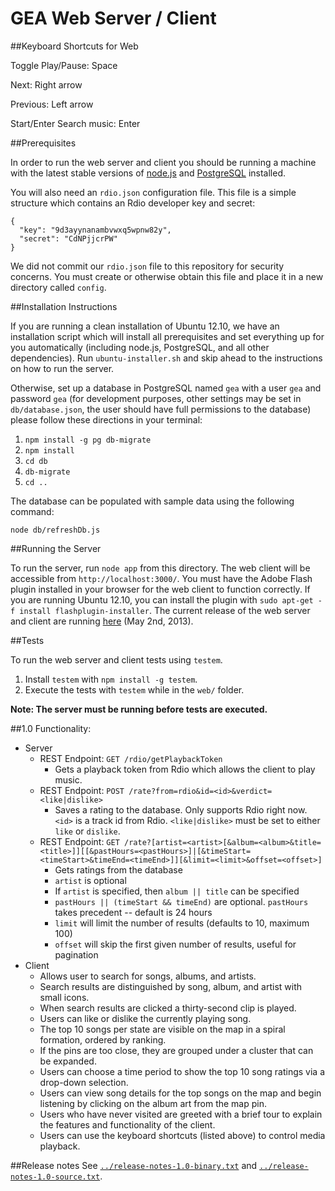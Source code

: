 # GEA Web Server / Client

##Keyboard Shortcuts for Web

Toggle Play/Pause: Space

Next: Right arrow

Previous: Left arrow

Start/Enter Search music: Enter

##Prerequisites

In order to run the web server and client you should be running a machine with
the latest stable versions of [node.js](http://nodejs.org) and
[PostgreSQL](http://www.postgresql.org/) installed.

You will also need an `rdio.json` configuration file. This file is a simple
structure which contains an Rdio developer key and secret:

    {
      "key": "9d3ayynanambvwxq5wpnw82y",
      "secret": "CdNPjjcrPW"
    }

We did not commit our `rdio.json` file to this repository for security concerns.
You must create or otherwise obtain this file and place it in a new directory
called `config`.

##Installation Instructions

If you are running a clean installation of Ubuntu 12.10, we have an installation
script which will install all prerequisites and set everything up for you
automatically (including node.js, PostgreSQL, and all other dependencies). Run
`ubuntu-installer.sh` and skip ahead to the instructions on how to run the
server.

Otherwise, set up a database in PostgreSQL named `gea` with a user `gea` and
password `gea` (for development purposes, other settings may be set in
`db/database.json`, the user should have full permissions to the database)
please follow these directions in your terminal:

1. `npm install -g pg db-migrate`
2. `npm install`
3. `cd db`
4. `db-migrate`
5. `cd ..`

The database can be populated with sample data using the following command:

    node db/refreshDb.js

##Running the Server

To run the server, run `node app` from this directory. The web client will be
accessible from `http://localhost:3000/`. You must have the Adobe Flash plugin
installed in your browser for the web client to function correctly. If you are
running Ubuntu 12.10, you can install the plugin with `sudo apt-get -f install
flashplugin-installer`. The current release of the web server and client are
running [here](http://gea.kenpowers.net) (May 2nd, 2013).

##Tests

To run the web server and client tests using `testem`.

1. Install `testem` with `npm install -g testem`.
2. Execute the tests with `testem` while in the `web/` folder.

**Note: The server must be running before tests are executed.**

##1.0 Functionality:

* Server
    * REST Endpoint: `GET /rdio/getPlaybackToken`
        * Gets a playback token from Rdio which allows the client to play music.
    * REST Endpoint: `POST /rate?from=rdio&id=<id>&verdict=<like|dislike>`
        * Saves a rating to the database. Only supports Rdio right now. `<id>` is a track id from Rdio. `<like|dislike>` must be set to either `like` or `dislike`.
    * REST Endpoint: `GET /rate?[artist=<artist>[&album=<album>&title=<title>]][[&pastHours=<pastHours>]|[&timeStart=<timeStart>&timeEnd=<timeEnd>]][&limit=<limit>&offset=<offset>]`
        * Gets ratings from the database
        * `artist` is optional
        * If `artist` is specified, then `album || title` can be specified
        * `pastHours || (timeStart && timeEnd)` are optional. `pastHours` takes precedent -- default is 24 hours
        * `limit` will limit the number of results (defaults to 10, maximum 100)
        * `offset` will skip the first given number of results, useful for pagination
* Client
    * Allows user to search for songs, albums, and artists.
    * Search results are distinguished by song, album, and artist with small icons.
    * When search results are clicked a thirty-second clip is played.
    * Users can like or dislike the currently playing song.
    * The top 10 songs per state are visible on the map in a spiral formation, ordered by ranking.
    * If the pins are too close, they are grouped under a cluster that can be expanded.
    * Users can choose a time period to show the top 10 song ratings via a drop-down selection.
    * Users can view song details for the top songs on the map and begin listening by clicking on the album art from the map pin.
    * Users who have never visited are greeted with a brief tour to explain the features and functionality of the client.
    * Users can use the keyboard shortcuts (listed above) to control media playback.

##Release notes
See [`../release-notes-1.0-binary.txt`](../release-notes-1.0-binary.txt) and [`../release-notes-1.0-source.txt`](../release-notes-1.0-source.txt).
